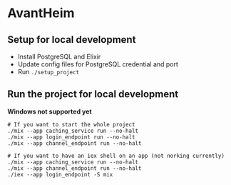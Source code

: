 # AvantHeim

## Setup for local development

* Install PostgreSQL and Elixir
* Update config files for PostgreSQL credential and port
* Run `./setup_project`

## Run the project for local development

**Windows not supported yet**

    # If you want to start the whole project
    ./mix --app caching_service run --no-halt
    ./mix --app login_endpoint run --no-halt
    ./mix --app channel_endpoint run --no-halt

    # If you want to have an iex shell on an app (not norking currently)
    ./mix --app caching_service run --no-halt
    ./mix --app channel_endpoint run --no-halt
    ./iex --app login_endpoint -S mix

